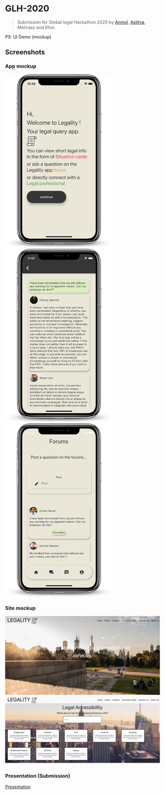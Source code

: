 # GLH-2020

> Submission for Global legal Hackathon 2020 by [Anmol](https://github.com/AnonSar), [Astitva](https://github.com/Asti7), Mehraaz and Khoi.

PS: UI Demo (mockup)

## Screenshots

### App mockup

<img src="https://github.com/Asti7/GLH_2020/blob/master/app/glh/screenshots/ss1.png" width="350"/>  <img src="https://github.com/Asti7/GLH_2020/blob/master/app/glh/screenshots/ss2.png" width="350"/>  <img src="https://github.com/Asti7/GLH_2020/blob/master/app/glh/screenshots/ss3.png" width="350"/>

### Site mockup

<img src="https://github.com/Asti7/GLH_2020/blob/master/app/glh/screenshots/ss4.png" width=""/>  

<img src="https://github.com/Asti7/GLH_2020/blob/master/app/glh/screenshots/ss5.png" width=""/>

### Presentation (Submission)

[Presentation](https://www.youtube.com/watch?v=7n2mWuX5DmE&feature=youtu.be)

